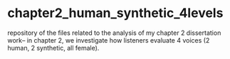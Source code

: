 # chapter2_human_synthetic_4levels
repository of the files related to the analysis of my chapter 2 dissertation work– in chapter 2, we investigate how listeners evaluate 4 voices (2 human, 2 synthetic, all female).
